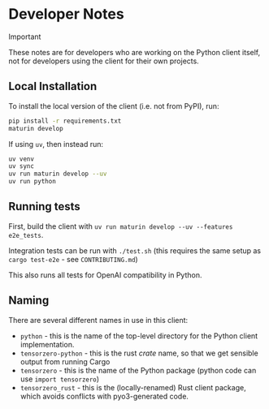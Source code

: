 # Developer Notes

> [!IMPORTANT]
>
> These notes are for developers who are working on the Python client itself, not for developers using the client for their own projects.

## Local Installation

To install the local version of the client (i.e. not from PyPI), run:

```bash
pip install -r requirements.txt
maturin develop
```

If using `uv`, then instead run:

```bash
uv venv
uv sync
uv run maturin develop --uv
uv run python
```

## Running tests

First, build the client with `uv run maturin develop --uv --features e2e_tests`.

Integration tests can be run with `./test.sh` (this requires the same setup as `cargo test-e2e` - see `CONTRIBUTING.md`)

This also runs all tests for OpenAI compatibility in Python.

## Naming

There are several different names in use in this client:

- `python` - this is the name of the top-level directory for the Python client implementation.
- `tensorzero-python` - this is the rust _crate_ name, so that we get sensible output from running Cargo
- `tensorzero` - this is the name of the Python package (python code can use `import tensorzero`)
- `tensorzero_rust` - this is the (locally-renamed) Rust client package, which avoids conflicts with pyo3-generated code.

